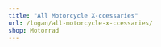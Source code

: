```yaml
---
title: "All Motorcycle X-ccessaries"
url: /logan/all-motorcycle-x-ccessaries/
shop: Motorrad
---
```

